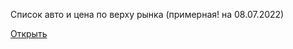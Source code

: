 Список авто и цена по верху рынка (примерная! на 08.07.2022)

[Открыть](https://tsartsartsar.github.io/car-list/)
